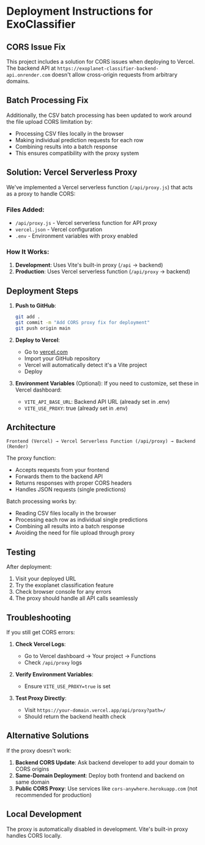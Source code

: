 # Deployment Instructions for ExoClassifier

## CORS Issue Fix

This project includes a solution for CORS issues when deploying to Vercel. The backend API at `https://exoplanet-classifier-backend-api.onrender.com` doesn't allow cross-origin requests from arbitrary domains.

## Batch Processing Fix

Additionally, the CSV batch processing has been updated to work around the file upload CORS limitation by:
- Processing CSV files locally in the browser
- Making individual prediction requests for each row
- Combining results into a batch response
- This ensures compatibility with the proxy system

## Solution: Vercel Serverless Proxy

We've implemented a Vercel serverless function (`/api/proxy.js`) that acts as a proxy to handle CORS:

### Files Added:
- `/api/proxy.js` - Vercel serverless function for API proxy
- `vercel.json` - Vercel configuration
- `.env` - Environment variables with proxy enabled

### How It Works:

1. **Development**: Uses Vite's built-in proxy (`/api` → backend)
2. **Production**: Uses Vercel serverless function (`/api/proxy` → backend)

## Deployment Steps

1. **Push to GitHub**:
   ```bash
   git add .
   git commit -m "Add CORS proxy fix for deployment"
   git push origin main
   ```

2. **Deploy to Vercel**:
   - Go to [vercel.com](https://vercel.com)
   - Import your GitHub repository
   - Vercel will automatically detect it's a Vite project
   - Deploy

3. **Environment Variables** (Optional):
   If you need to customize, set these in Vercel dashboard:
   - `VITE_API_BASE_URL`: Backend API URL (already set in .env)
   - `VITE_USE_PROXY`: true (already set in .env)

## Architecture

```
Frontend (Vercel) → Vercel Serverless Function (/api/proxy) → Backend (Render)
```

The proxy function:
- Accepts requests from your frontend
- Forwards them to the backend API
- Returns responses with proper CORS headers
- Handles JSON requests (single predictions)

Batch processing works by:
- Reading CSV files locally in the browser
- Processing each row as individual single predictions
- Combining all results into a batch response
- Avoiding the need for file upload through proxy

## Testing

After deployment:
1. Visit your deployed URL
2. Try the exoplanet classification feature
3. Check browser console for any errors
4. The proxy should handle all API calls seamlessly

## Troubleshooting

If you still get CORS errors:

1. **Check Vercel Logs**:
   - Go to Vercel dashboard → Your project → Functions
   - Check `/api/proxy` logs

2. **Verify Environment Variables**:
   - Ensure `VITE_USE_PROXY=true` is set

3. **Test Proxy Directly**:
   - Visit `https://your-domain.vercel.app/api/proxy?path=/`
   - Should return the backend health check

## Alternative Solutions

If the proxy doesn't work:

1. **Backend CORS Update**: Ask backend developer to add your domain to CORS origins
2. **Same-Domain Deployment**: Deploy both frontend and backend on same domain
3. **Public CORS Proxy**: Use services like `cors-anywhere.herokuapp.com` (not recommended for production)

## Local Development

The proxy is automatically disabled in development. Vite's built-in proxy handles CORS locally.